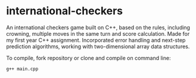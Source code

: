 # international-checkers
An international checkers game built on C++, based on the rules, including crowning, multiple moves in the same turn and score calculation. Made for my first year C++ assignment. Incorporated error handling and next-step prediction algorithms, working with two-dimensional array data structures. 

To compile, fork repository or clone and compile on command line:
```
g++ main.cpp
```
